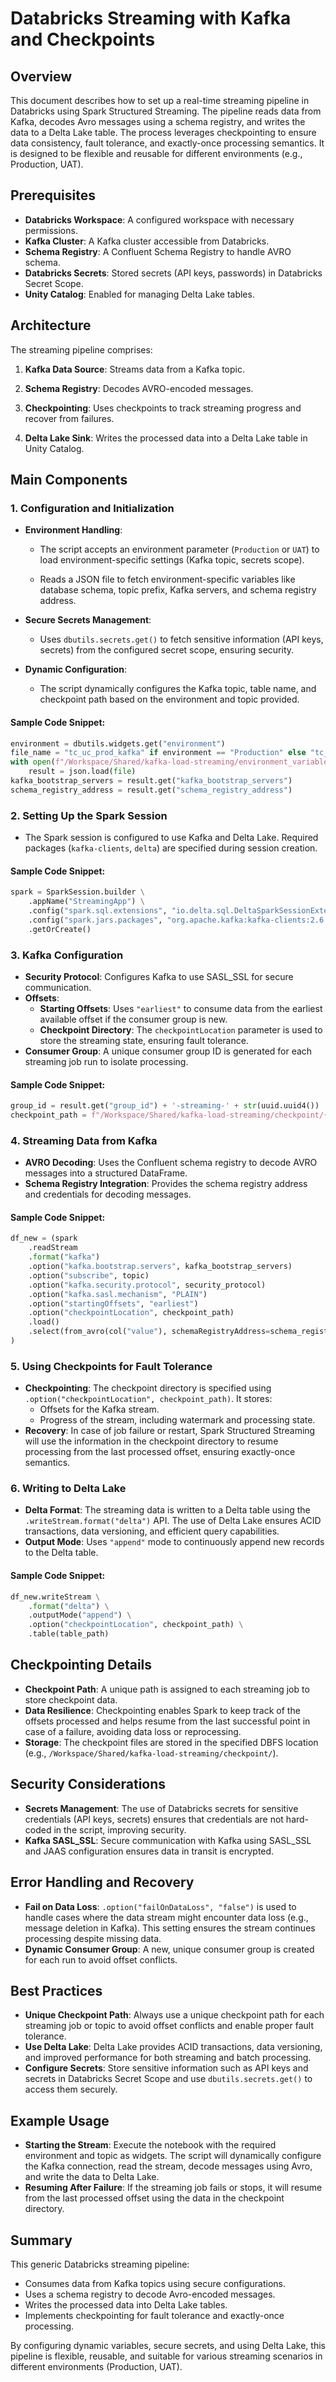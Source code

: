 # Databricks Streaming with Kafka and Checkpoints

## Overview
This document describes how to set up a real-time streaming pipeline in Databricks using Spark Structured Streaming. The pipeline reads data from Kafka, decodes Avro messages using a schema registry, and writes the data to a Delta Lake table. The process leverages checkpointing to ensure data consistency, fault tolerance, and exactly-once processing semantics. It is designed to be flexible and reusable for different environments (e.g., Production, UAT).

## Prerequisites
- **Databricks Workspace**: A configured workspace with necessary permissions.
- **Kafka Cluster**: A Kafka cluster accessible from Databricks.
- **Schema Registry**: A Confluent Schema Registry to handle AVRO schema.
- **Databricks Secrets**: Stored secrets (API keys, passwords) in Databricks Secret Scope.
- **Unity Catalog**: Enabled for managing Delta Lake tables.

## Architecture
The streaming pipeline comprises:

1. **Kafka Data Source**: Streams data from a Kafka topic.

2. **Schema Registry**: Decodes AVRO-encoded messages.

3. **Checkpointing**: Uses checkpoints to track streaming progress and recover from failures.

4. **Delta Lake Sink**: Writes the processed data into a Delta Lake table in Unity Catalog.


## Main Components

### 1. **Configuration and Initialization**

- **Environment Handling**:
  
    - The script accepts an environment parameter (`Production` or `UAT`) to load environment-specific settings (Kafka topic, secrets scope).
  
    - Reads a JSON file to fetch environment-specific variables like database schema, topic prefix, Kafka servers, and schema registry address.

- **Secure Secrets Management**:
  
    - Uses `dbutils.secrets.get()` to fetch sensitive information (API keys, secrets) from the configured secret scope, ensuring security.

- **Dynamic Configuration**:
  
    - The script dynamically configures the Kafka topic, table name, and checkpoint path based on the environment and topic provided.

#### Sample Code Snippet:
```python
environment = dbutils.widgets.get("environment")
file_name = "tc_uc_prod_kafka" if environment == "Production" else "tc_uc_uat_kafka"
with open(f"/Workspace/Shared/kafka-load-streaming/environment_variables/{file_name}.json", "r") as file:
    result = json.load(file)
kafka_bootstrap_servers = result.get("kafka_bootstrap_servers")
schema_registry_address = result.get("schema_registry_address")
```

### 2. **Setting Up the Spark Session**
- The Spark session is configured to use Kafka and Delta Lake. Required packages (`kafka-clients`, `delta`) are specified during session creation.

#### Sample Code Snippet:
```python
spark = SparkSession.builder \
    .appName("StreamingApp") \
    .config("spark.sql.extensions", "io.delta.sql.DeltaSparkSessionExtension") \
    .config("spark.jars.packages", "org.apache.kafka:kafka-clients:2.6.0") \
    .getOrCreate()
```

### 3. **Kafka Configuration**
- **Security Protocol**: Configures Kafka to use SASL_SSL for secure communication.
- **Offsets**:
    - **Starting Offsets**: Uses `"earliest"` to consume data from the earliest available offset if the consumer group is new.
    - **Checkpoint Directory**: The `checkpointLocation` parameter is used to store the streaming state, ensuring fault tolerance.
- **Consumer Group**: A unique consumer group ID is generated for each streaming job run to isolate processing.

#### Sample Code Snippet:
```python
group_id = result.get("group_id") + '-streaming-' + str(uuid.uuid4())
checkpoint_path = f"/Workspace/Shared/kafka-load-streaming/checkpoint/{environment}_{topic}"
```

### 4. **Streaming Data from Kafka**
- **AVRO Decoding**: Uses the Confluent schema registry to decode AVRO messages into a structured DataFrame.
- **Schema Registry Integration**: Provides the schema registry address and credentials for decoding messages.

#### Sample Code Snippet:
```python
df_new = (spark
    .readStream
    .format("kafka")
    .option("kafka.bootstrap.servers", kafka_bootstrap_servers)
    .option("subscribe", topic)
    .option("kafka.security.protocol", security_protocol)
    .option("kafka.sasl.mechanism", "PLAIN")
    .option("startingOffsets", "earliest")
    .option("checkpointLocation", checkpoint_path)
    .load()
    .select(from_avro(col("value"), schemaRegistryAddress=schema_registry_address).alias("value"))
)
```

### 5. **Using Checkpoints for Fault Tolerance**
- **Checkpointing**: The checkpoint directory is specified using `.option("checkpointLocation", checkpoint_path)`. It stores:
    - Offsets for the Kafka stream.
    - Progress of the stream, including watermark and processing state.
- **Recovery**: In case of job failure or restart, Spark Structured Streaming will use the information in the checkpoint directory to resume processing from the last processed offset, ensuring exactly-once semantics.

### 6. **Writing to Delta Lake**
- **Delta Format**: The streaming data is written to a Delta table using the `.writeStream.format("delta")` API. The use of Delta Lake ensures ACID transactions, data versioning, and efficient query capabilities.
- **Output Mode**: Uses `"append"` mode to continuously append new records to the Delta table.

#### Sample Code Snippet:
```python
df_new.writeStream \
    .format("delta") \
    .outputMode("append") \
    .option("checkpointLocation", checkpoint_path) \
    .table(table_path)
```

## Checkpointing Details
- **Checkpoint Path**: A unique path is assigned to each streaming job to store checkpoint data.
- **Data Resilience**: Checkpointing enables Spark to keep track of the offsets processed and helps resume from the last successful point in case of a failure, avoiding data loss or reprocessing.
- **Storage**: The checkpoint files are stored in the specified DBFS location (e.g., `/Workspace/Shared/kafka-load-streaming/checkpoint/`).

## Security Considerations
- **Secrets Management**: The use of Databricks secrets for sensitive credentials (API keys, secrets) ensures that credentials are not hard-coded in the script, improving security.
- **Kafka SASL_SSL**: Secure communication with Kafka using SASL_SSL and JAAS configuration ensures data in transit is encrypted.

## Error Handling and Recovery
- **Fail on Data Loss**: `.option("failOnDataLoss", "false")` is used to handle cases where the data stream might encounter data loss (e.g., message deletion in Kafka). This setting ensures the stream continues processing despite missing data.
- **Dynamic Consumer Group**: A new, unique consumer group is created for each run to avoid offset conflicts.

## Best Practices
- **Unique Checkpoint Path**: Always use a unique checkpoint path for each streaming job or topic to avoid offset conflicts and enable proper fault tolerance.
- **Use Delta Lake**: Delta Lake provides ACID transactions, data versioning, and improved performance for both streaming and batch processing.
- **Configure Secrets**: Store sensitive information such as API keys and secrets in Databricks Secret Scope and use `dbutils.secrets.get()` to access them securely.

## Example Usage
- **Starting the Stream**: Execute the notebook with the required environment and topic as widgets. The script will dynamically configure the Kafka connection, read the stream, decode messages using Avro, and write the data to Delta Lake.
- **Resuming After Failure**: If the streaming job fails or stops, it will resume from the last processed offset using the data in the checkpoint directory.

## Summary
This generic Databricks streaming pipeline:
- Consumes data from Kafka topics using secure configurations.
- Uses a schema registry to decode Avro-encoded messages.
- Writes the processed data into Delta Lake tables.
- Implements checkpointing for fault tolerance and exactly-once processing.

By configuring dynamic variables, secure secrets, and using Delta Lake, this pipeline is flexible, reusable, and suitable for various streaming scenarios in different environments (Production, UAT).